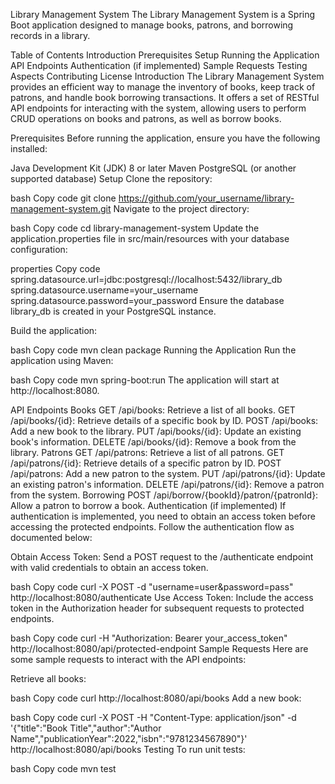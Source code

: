 Library Management System
The Library Management System is a Spring Boot application designed to manage books, patrons, and borrowing records in a library.

Table of Contents
Introduction
Prerequisites
Setup
Running the Application
API Endpoints
Authentication (if implemented)
Sample Requests
Testing
Aspects
Contributing
License
Introduction
The Library Management System provides an efficient way to manage the inventory of books, keep track of patrons, and handle book borrowing transactions. It offers a set of RESTful API endpoints for interacting with the system, allowing users to perform CRUD operations on books and patrons, as well as borrow books.

Prerequisites
Before running the application, ensure you have the following installed:

Java Development Kit (JDK) 8 or later
Maven
PostgreSQL (or another supported database)
Setup
Clone the repository:

bash
Copy code
git clone https://github.com/your_username/library-management-system.git
Navigate to the project directory:

bash
Copy code
cd library-management-system
Update the application.properties file in src/main/resources with your database configuration:

properties
Copy code
spring.datasource.url=jdbc:postgresql://localhost:5432/library_db
spring.datasource.username=your_username
spring.datasource.password=your_password
Ensure the database library_db is created in your PostgreSQL instance.

Build the application:

bash
Copy code
mvn clean package
Running the Application
Run the application using Maven:

bash
Copy code
mvn spring-boot:run
The application will start at http://localhost:8080.

API Endpoints
Books
GET /api/books: Retrieve a list of all books.
GET /api/books/{id}: Retrieve details of a specific book by ID.
POST /api/books: Add a new book to the library.
PUT /api/books/{id}: Update an existing book's information.
DELETE /api/books/{id}: Remove a book from the library.
Patrons
GET /api/patrons: Retrieve a list of all patrons.
GET /api/patrons/{id}: Retrieve details of a specific patron by ID.
POST /api/patrons: Add a new patron to the system.
PUT /api/patrons/{id}: Update an existing patron's information.
DELETE /api/patrons/{id}: Remove a patron from the system.
Borrowing
POST /api/borrow/{bookId}/patron/{patronId}: Allow a patron to borrow a book.
Authentication (if implemented)
If authentication is implemented, you need to obtain an access token before accessing the protected endpoints. Follow the authentication flow as documented below:

Obtain Access Token: Send a POST request to the /authenticate endpoint with valid credentials to obtain an access token.

bash
Copy code
curl -X POST -d "username=user&password=pass" http://localhost:8080/authenticate
Use Access Token: Include the access token in the Authorization header for subsequent requests to protected endpoints.

bash
Copy code
curl -H "Authorization: Bearer your_access_token" http://localhost:8080/api/protected-endpoint
Sample Requests
Here are some sample requests to interact with the API endpoints:

Retrieve all books:

bash
Copy code
curl http://localhost:8080/api/books
Add a new book:

bash
Copy code
curl -X POST -H "Content-Type: application/json" -d '{"title":"Book Title","author":"Author Name","publicationYear":2022,"isbn":"9781234567890"}' http://localhost:8080/api/books
Testing
To run unit tests:

bash
Copy code
mvn test

